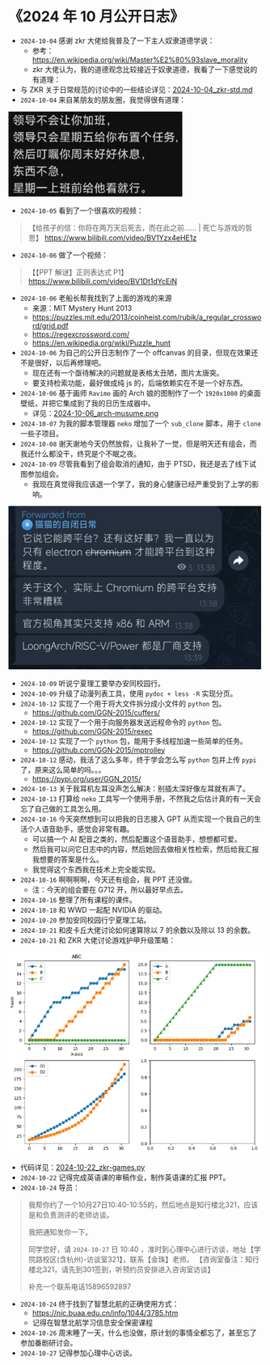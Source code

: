 # 《2024 年 10 月公开日志》

- `2024-10-04` 感谢 zkr 大佬给我普及了一下主人奴隶道德学说：
  - 参考：https://en.wikipedia.org/wiki/Master%E2%80%93slave_morality
  - zkr 大佬认为，我的道德观念比较接近于奴隶道德，我看了一下感觉说的有道理：
- 与 ZKR 关于日常规范的讨论中的一些结论详见：[2024-10-04_zkr-std.md](../../data/misc/2024-10-04_zkr-std.md)
- `2024-10-04` 来自某朋友的朋友圈，我觉得很有道理：

<img src="../../blob/img/2024-10-04_moments.png">

- `2024-10-05` 看到了一个很喜欢的视频：

> 【给孩子的信：你将在两万天后死去，而在此之前…… | 死亡与游戏的哲思】 https://www.bilibili.com/video/BV1Yzx4eHE1z

- `2024-10-06` 做了一个视频：

> 【【PPT 解谜】正则表达式 P1】 https://www.bilibili.com/video/BV1Dt1dYcEiN

- `2024-10-06` 老船长帮我找到了上面的游戏的来源
  - 来源：MIT Mystery Hunt 2013
  - https://puzzles.mit.edu/2013/coinheist.com/rubik/a_regular_crossword/grid.pdf
  - https://regexcrossword.com/
  - https://en.wikipedia.org/wiki/Puzzle_hunt
- `2024-10-06` 为自己的公开日志制作了一个 offcanvas 的目录，但现在效果还不是很好，以后再修理吧。
  - 现在还有一个亟待解决的问题就是表格太丑陋，图片太唐突。
  - 要支持检索功能，最好做成纯 js 的，后端依赖实在不是一个好东西。
- `2024-10-06` 基于画师 `Ravimo` 画的 Arch 娘的图制作了一个 `1920x1080` 的桌面壁纸，并把它集成到了我的日历生成器中。
  - 详见：[2024-10-06_arch-musume.png](../../blob/img/2024-10-06_arch-musume.png)
- `2024-10-07` 为我的脚本管理器 `neko` 增加了一个 `sub_clone` 脚本，用于 `clone` 一些子项目。
- `2024-10-08` 谢天谢地今天仍然放假，让我补了一觉，但是明天还有组会，而我还什么都没干，终究是个不眠之夜。
- `2024-10-09` 尽管我看到了组会取消的通知，由于 PTSD，我还是去了线下试图参加组会。
  - 我现在真觉得我应该退一个学了，我的身心健康已经严重受到了上学的影响。

<img src="../../blob/img/2024-10-09_chromium.jpg" style="width: 500px">

- `2024-10-09` 听说宁夏理工要举办安同校园行。
- `2024-10-09` 升级了动漫列表工具，使用 `pydoc + less -R` 实现分页。
- `2024-10-12` 实现了一个用于将大文件拆分成小文件的 `python` 包。
  - https://github.com/GGN-2015/cuffers/
- `2024-10-12` 实现了一个用于向服务器发送远程命令的 `python` 包。
  - https://github.com/GGN-2015/rexec
- `2024-10-12` 实现了一个 `python` 包，能用于多线程加速一些简单的任务。
  - https://github.com/GGN-2015/mptrolley
- `2024-10-12` 感动，我活了这么多年，终于学会怎么写 `python` 包并上传 `pypi` 了，原来这么简单的吗。。。
  - https://pypi.org/user/GGN_2015/
- `2024-10-13` 关于我耳机左耳没声怎么解决：别插太深好像左耳就有声了。
- `2024-10-13` 打算给 `neko` 工具写一个使用手册，不然我之后估计真的有一天会忘了自己做的工具怎么用。
- `2024-10-16` 今天突然想到可以把我的日志接入 GPT 从而实现一个我自己的生活个人语音助手，感觉会非常有趣。
  - 可以搞一个 AI 配音之类的，然后配置这个语音助手，想想都可爱。
  - 然后我可以问它日志中的内容，然后她回去做相关性检索，然后给我汇报我想要的答案是什么。
  - 我觉得这个东西我在技术上完全能实现。
- `2024-10-16` 啊啊啊啊，今天还有组会，我 PPT 还没做。
  - 注：今天的组会要在 G712 开，所以最好早点去。
- `2024-10-16` 整理了所有课程的课件。
- `2024-10-18` 和 WWD 一起配 NVIDIA 的驱动。
- `2024-10-20` 参加安同校园行宁夏理工站。
- `2024-10-21` 和皮卡丘大佬讨论如何速算除以 7 的余数以及除以 13 的余数。
- `2024-10-21` 和 ZKR 大佬讨论游戏护甲升级策略：

<img src="../../blob/img/2024-10-22_zkr-games.jpg">

- 代码详见：[2024-10-22_zkr-games.py](../../data/misc/2024-10-22_zkr-games.py)
- `2024-10-22` 记得完成英语课的审稿作业，制作英语课的汇报 PPT。
- `2024-10-24` 导员：

> 我帮你约了一个10月27日10:40-10:55的，然后地点是知行楼北321，应该是和负责测评的老师访谈。
>
> 我把通知发你一下。
>
> 同学您好，请 `2024-10-27` 日 10:40 ，准时到心理中心进行访谈，地址【学院路校区(含杭州)-访谈室321】，联系【金珠】老师。 【咨询室备注：知行楼北321，请先到301签到，听预约员安排进入咨询室访谈】
>
> 补充一个联系电话15896592897

- `2024-10-24` 终于找到了智慧北航的正确使用方式：
  - https://nic.buaa.edu.cn/info/1044/3785.htm
  - 记得在智慧北航学习信息安全保密课程
- `2024-10-26` 周末睡了一天，什么也没做，原计划的事情全都忘了，甚至忘了参加番剧研讨会。
- `2024-10-27` 记得参加心理中心访谈。

